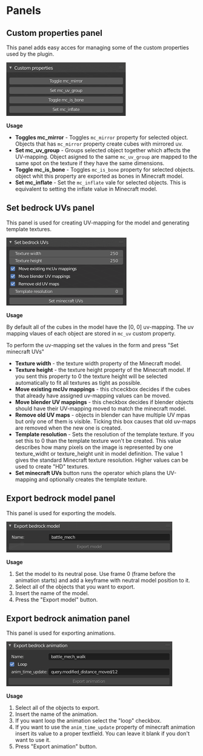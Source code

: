 # Panels
## Custom properties panel

This panel adds easy acces for managing some of the custom properties used by
the plugin.

![](../../img/custom_properties_panel.png)

__Usage__

- **Toggles mc_mirror** - Toggles `mc_mirror` property for selected object.
  Objects that has `mc_mirror` property create cubes with mirrored uv.
- **Set mc_uv_group** - Groups selected object together which affects the
  UV-mapping. Object asigned to the same `mc_uv_group` are mapped to the same
  spot on the texture if they have the same dimensions.
- **Toggle mc_is_bone** - Toggles `mc_is_bone` property for selected objects.
  object whit this property are exported as bones in Minecraft model.
- **Set mc_inflate** - Set the `mc_inflate` vale for selected objects. This is
  equivalent to setting the inflate value in Minecraft model.

## Set bedrock UVs panel

This panel is used for creating UV-mapping for the model and generating
template textures.

![](../../img/set_bedrock_uvs_panel.png)

__Usage__

By default all of the cubes in the model have the [0, 0] uv-mapping.
The uv mapping vlaues of each object are stored in `mc_uv` custom property.

To perform the uv-mapping set the values in the form and press "Set minecraft
UVs"

- **Texture width** - the texture width property of the Minecraft model.
- **Texture height** - the texture height property of the Minecraft model.
  If you sent this property to 0 the texture height will be selected
  automatically to fit all textures as tight as possible.
- **Move existing mcUv mappings** - this chceckbox decides if the cubes that
  already have assigned uv-mapping values can be moved.
- **Move blender UV mappings** - this checkbox decides if blender objects
  should have their UV-mapping moved to match the minecraft model.
- **Remove old UV maps** - objects in blender can have multiple UV mpas but
  only one of them is visible. Ticking this box causes that old uv-maps are
  removed when the new one is created.
- **Template resolution** - Sets the resolution of the template texture. If you
  set this to 0 than the template texture won't be created. This value
  describes how many pixels on the image is represented by one texture_widht or
  texture_height unit in model definition. The value 1 gives the standard
  Minecraft texture resolution. Higher values can be used to create "HD"
  textures.
- **Set minecraft UVs** button runs the operator which plans the UV-mapping and
  optionally creates the template texture.


## Export bedrock model panel

This panel is used for exporting the models.

![](../../img/export_model_panel.png)

__Usage__

1. Set the model to its neutral pose. Use frame 0 (frame before
  the animation starts) and add a keyframe with neutral model position to it.
2. Select all of the objects that you want to export.
3. Insert the name of the model.
4. Press the "Export model" button.

## Export bedrock animation panel

This panel is used for exporting animations.

![](../../img/export_animation_panel.png)

__Usage__

1. Select all of the objects to export.
3. Insert the name of the animation.
4. If you want loop the animation select the "loop" checkbox.
5. If you want to use the `anim_time_update` property of minecraft animation
  insert its value to a proper textfield. You can leave it blank if you don't
  want to use it.
6. Press "Export animation" button.
